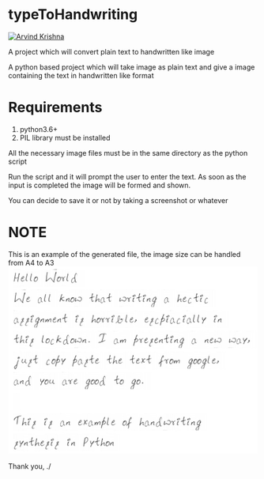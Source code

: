# typeToHandwriting
[![Arvind Krishna](https://img.shields.io/badge/AK-Made%20by%20AK-success)](https://github.com/ArvindAROO/)

A project which will convert plain text to handwritten like image

A python based project which will take image as plain text and give a image containing the text in handwritten like format

# Requirements
1. python3.6+
2. PIL library must be installed

All the necessary image files must be in the same directory as the python script

Run the script and it will prompt the user to enter the text.
As soon as the input is completed the image will be formed and shown.

You can decide to save it or not by taking a screenshot or whatever


# NOTE
This is an example of the generated file, the image size can be handled from A4 to A3
![example](https://github.com/ArvindAROO/typeToHandwriting/blob/master/example.jpeg)
















Thank you,
  ./<AK>
